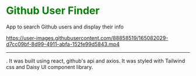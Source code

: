 <h1 style="color: green">Github User Finder</h1>

App to search Github users and display their info

https://user-images.githubusercontent.com/88858519/165082029-d7cc09bf-8d99-4911-abfa-152fe99d5843.mp4


---

. It was built using react, github's api and axios. It was styled with Tailwind css and Daisy UI component library.

